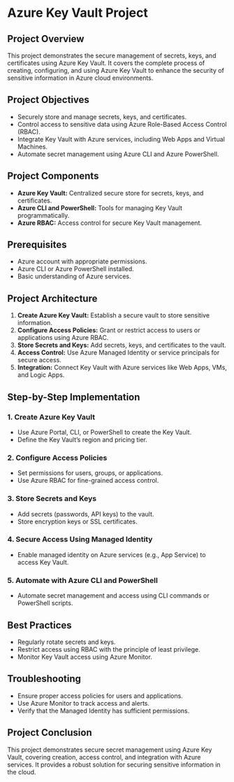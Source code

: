 # Azure Key Vault Project

## Project Overview

This project demonstrates the secure management of secrets, keys, and certificates using Azure Key Vault. It covers the complete process of creating, configuring, and using Azure Key Vault to enhance the security of sensitive information in Azure cloud environments.

## Project Objectives

* Securely store and manage secrets, keys, and certificates.
* Control access to sensitive data using Azure Role-Based Access Control (RBAC).
* Integrate Key Vault with Azure services, including Web Apps and Virtual Machines.
* Automate secret management using Azure CLI and Azure PowerShell.

## Project Components

* **Azure Key Vault:** Centralized secure store for secrets, keys, and certificates.
* **Azure CLI and PowerShell:** Tools for managing Key Vault programmatically.
* **Azure RBAC:** Access control for secure Key Vault management.

## Prerequisites

* Azure account with appropriate permissions.
* Azure CLI or Azure PowerShell installed.
* Basic understanding of Azure services.

## Project Architecture

1. **Create Azure Key Vault:** Establish a secure vault to store sensitive information.
2. **Configure Access Policies:** Grant or restrict access to users or applications using Azure RBAC.
3. **Store Secrets and Keys:** Add secrets, keys, and certificates to the vault.
4. **Access Control:** Use Azure Managed Identity or service principals for secure access.
5. **Integration:** Connect Key Vault with Azure services like Web Apps, VMs, and Logic Apps.

## Step-by-Step Implementation

### 1. Create Azure Key Vault

* Use Azure Portal, CLI, or PowerShell to create the Key Vault.
* Define the Key Vault’s region and pricing tier.

### 2. Configure Access Policies

* Set permissions for users, groups, or applications.
* Use Azure RBAC for fine-grained access control.

### 3. Store Secrets and Keys

* Add secrets (passwords, API keys) to the vault.
* Store encryption keys or SSL certificates.

### 4. Secure Access Using Managed Identity

* Enable managed identity on Azure services (e.g., App Service) to access Key Vault.

### 5. Automate with Azure CLI and PowerShell

* Automate secret management and access using CLI commands or PowerShell scripts.

## Best Practices

* Regularly rotate secrets and keys.
* Restrict access using RBAC with the principle of least privilege.
* Monitor Key Vault access using Azure Monitor.

## Troubleshooting

* Ensure proper access policies for users and applications.
* Use Azure Monitor to track access and alerts.
* Verify that the Managed Identity has sufficient permissions.

## Project Conclusion

This project demonstrates secure secret management using Azure Key Vault, covering creation, access control, and integration with Azure services. It provides a robust solution for securing sensitive information in the cloud.
